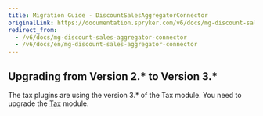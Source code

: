 ```yaml
---
title: Migration Guide - DiscountSalesAggregatorConnector
originalLink: https://documentation.spryker.com/v6/docs/mg-discount-sales-aggregator-connector
redirect_from:
  - /v6/docs/mg-discount-sales-aggregator-connector
  - /v6/docs/en/mg-discount-sales-aggregator-connector
---
```


## Upgrading from Version 2.* to Version 3.*
The tax plugins are using the version 3.* of the Tax module. You need to upgrade the [Tax](/docs/scos/dev/migration-and-integration/202001.0/module-migration-guides/mg-tax) module.
